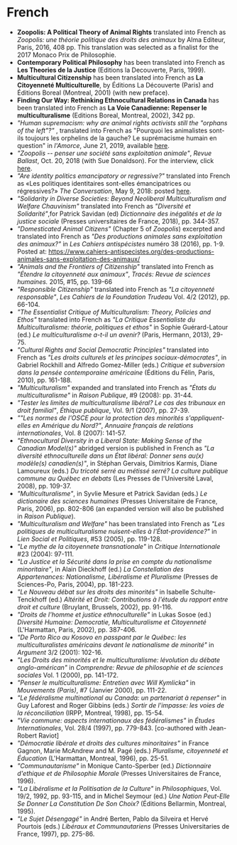 # French

- **Zoopolis: A Political Theory of Animal Rights** translated into French as _Zoopolis: une théorie politique des droits des animaux_ by Alma Editeur, Paris, 2016, 408 pp. This translation was selected as a finalist for the 2017 Monaco Prix de Philosophie.
- **Contemporary Political Philosophy** has been translated into French as **Les Theories de la Justice** (Editions la Decouverte, Paris, 1999).
- **Multicultural Citizenship** has been translated into French as **La Citoyenneté Multiculturelle**, by Éditions La Découverte (Paris) and Éditions Boreal (Montreal, 2001) (with new preface).
- **Finding Our Way: Rethinking Ethnocultural Relations in Canada** has been translated into French as **La Voie Canadienne: Repenser le multiculturalisme** (Editions Boreal, Montreal, 2002), 342 pp.
- _"Human supremacism: why are animal rights activists still the "orphans of the left"?"_ , translated into French as "Pourquoi les animalistes sont-ils toujours les orphelins de la gauche? Le suprémacisme humain en question" in _l'Amorce_, June 21, 2019, available [here](https://lamorce.co/pourquoi-les-animalistes-sont-ils-toujours-les-orphelins-de-la-gauche/).
- _"Zoopolis -- penser une société sans exploitation animale"_, _Revue Ballast_, Oct. 20, 2018 (with Sue Donaldson). For the interview, click [here](https://www.revue-ballast.fr/zoopolis-penser-une-societe-sans-exploitation-animale/).
- _"Are identity politics emancipatory or regressive?"_ translated into French as «Les politiques identitaires sont-elles émancipatrices ou régressives?» _The Conversation_, May 9, 2018: posted [here](http://theconversation.com/les-politiques-identitaires-sont-elles-emancipatrices-ou-regressives-95391/).
- _"Solidarity in Diverse Societies: Beyond Neoliberal Multiculturalism and Welfare Chauvinism"_ translated into French as _"Diversité et Solidarité"_,for Patrick Savidan (ed) _Dictionnaire des inégalités et de la justice sociale_ (Presses universitaires de France, 2018), pp. 344-357.
- _"Domesticated Animal Citizens"_ (Chapter 5 of _Zoopolis_) excerpted and translated into French as _"Des productions animales sans exploitation des animaux?"_ in _Les Cahiers antispécistes_ numéro 38 (2016), pp. 1-9\. Posted at: <https://www.cahiers-antispecistes.org/des-productions-animales-sans-exploitation-des-animaux/>
- _"Animals and the Frontiers of Citizenship"_ translated into French as _"Étendre la citoyenneté aux animaux"_, _Tracés: Revue de sciences humaines._ 2015, #15, pp. 139-66
- _"Responsible Citizenship"_ translated into French as _"La citoyenneté responsable"_, _Les Cahiers de la Foundation Trudeau_ Vol. 4/2 (2012), pp. 66-104.
- _"The Essentialist Critique of Multiculturalism: Theory, Policies and Ethos"_ translated into French as _"La Critique Essentialiste du Multiculturalisme: théorie, politiques et ethos"_ in Sophie Guérard-Latour (ed.) _Le multiculturalisme a-t-il un avenir?_ (Paris, Hermann, 2013), 29-75.
- _"Cultural Rights and Social Democratic Principles"_ translated into French as _"Les droits culturels et les principes sociaux-démocrates"_, in Gabriel Rockhill and Alfredo Gomez-Miller (eds.) _Critique et subversion dans la pensée contemporaine américaine_ (Éditions du Félin, Paris, 2010), pp. 161-188.
- _"Multiculturalism"_ expanded and translated into French as _"États du multiculturalisme"_ in _Raison Publique_, #9 (2008): pp. 31-44.
- _"Tester les limites de multiculturalisme libéral? Le cas des tribunaux en droit familial"_, _Éthique publique_, Vol. 9/1 (2007), pp. 27-39.
- _""Les normes de l'OSCE pour la protection des minorités s'appliquent-elles en Amérique du Nord?"_, _Annuaire français de relations internationales_, Vol. 8 (2007): 141-57.
- _"Ethnocultural Diversity in a Liberal State: Making Sense of the Canadian Model(s)"_ abridged version is published in French as _"La diversité ethnoculturelle dans un État libéral: Donner sens au(x) modèle(s) canadien(s)"_, in Stéphan Gervais, Dimitrios Karmis, Diane Lamoureux (eds.) _Du tricoté serré au métissé serré? La culture publique commune au Québec en debats_ (Les Presses de l'Université Laval, 2008), pp. 109-37.
- _"Multiculturalisme"_, in Syvlie Mesure et Patrick Savidan (eds.) _Le dictionaire des sciences humaines_ (Presses Universitaire de France, Paris, 2006), pp. 802-806 (an expanded version will also be published in _Raison Publique_).
- _"Multiculturalism and Welfare"_ has been translated into French as _"Les politiques de multiculturalisme nuisent-elles à l'État-providence?"_ in _Lien Social et Politiques_, #53 (2005), pp. 119-128.
- _"Le mythe de la citoyennete transnationale"_ in _Critique Internationale_ #23 (2004): 97-111.
- _"La Justice et la Sécurité dans la prise en compte du nationalisme minoritaire"_, in Alain Dieckhoff (ed.) _La Constellation des Appartenances: Nationalisme, Libéralisme et Pluralisme_ (Presses de Sciences-Po, Paris, 2004), pp. 181-223.
- _"Le Nouveau débat sur les droits des minorités"_ in Isabelle Schulte-Tenckhoff (ed.) _Altérité et Droit: Contributions à l'étude du rapport entre droit et culture_ (Bruylant, Brussels, 2002), pp. 91-116.
- _"Droits de l'homme et justice ethnoculturelle"_ in Lukas Sosoe (ed.) _Diversité Humaine: Democratie, Multiculturalisme et Citoyenneté_ (L'Harmattan, Paris, 2002), pp. 387-406.
- _"De Porto Rico au Kosovo en passpant par le Québec: les multiculturalistes américains devant le nationalisme de minorité"_ in _Argument_ 3/2 (2001): 102-16.
- _"Les Droits des minorités et le multiculturalisme: lévolution du débate anglo-américan"_ in _Comprendre: Revue de philosophie et de sciences sociales_ Vol. 1 (2000), pp. 141-172.
- _"Penser le multiculturalisme: Entretien avec Will Kymlicka"_ in _Mouvements (Paris)_, #7 (Janvier 2000), pp. 111-22.
- _"Le fédéralisme multinational au Canada: un partenariat à repenser"_ in Guy Laforest and Roger Gibbins (eds.) _Sortir de l'impasse: les voies de la réconciliation_ (IRPP, Montreal, 1998), pp. 15-54.
- _"Vie commune: aspects internationaux des fédéralismes"_ in _Études Internationales_, Vol. 28/4 (1997), pp. 779-843\. [co-authored with Jean-Robert Raviot]
- _"Démocratie libérale et droits des cultures minoritaires"_ in France Gagnon, Marie McAndrew and M. Pagé (eds.) _Pluralisme, citoyenneté et Éducation_ (L'Harmattan, Montreal, 1996), pp. 25-51.
- _"Communautarisme"_ in Monique Canto-Sperber (ed.) _Dictionnaire d'ethique et de Philosophie Morale_ (Presses Universitaires de France, 1996).
- _"La Libéralisme et la Politisation de la Culture"_ in _Philosophiques_, Vol. 19/2, 1992, pp. 93-115, and in Michel Seymour (ed.) _Une Nation Peut-Elle Se Donner La Constitution De Son Choix?_ (Éditions Bellarmin, Montreal, 1995).
- _"Le Sujet Désengagé"_ in André Berten, Pablo da Silveira et Hervé Pourtois (eds.) _Libéraux et Communautariens_ (Presses Universitaries de France, 1997), pp. 275-86.
